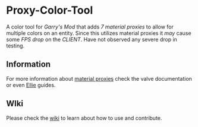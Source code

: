 # Proxy-Color-Tool
A color tool for *_Garry's Mod_* that adds _7 material proxies_ to allow for multiple colors on an entity.
Since this utilizes material proxies it *may* cause some _*FPS* drop_ on the *CLIENT*. Have not observed any severe drop in testing.  

## Information
For more information about [material proxies](https://developer.valvesoftware.com/wiki/Proxies) check the valve documentation or even [Ellie](https://steamcommunity.com/id/ellie_williams/myworkshopfiles/?section=guides&p=1&numperpage=30) guides.


## WIki
Please check the [wiki](../../wiki) to learn about how to use and contribute.
